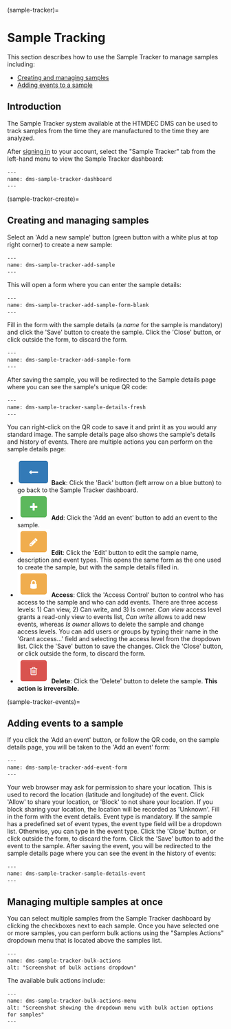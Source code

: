 (sample-tracker)=
# Sample Tracking

This section describes how to use the Sample Tracker to manage samples including:

* [Creating and managing samples](sample-tracker-create)
* [Adding events to a sample](sample-tracker-events)

## Introduction

The Sample Tracker system available at the HTMDEC DMS can be used to track
samples from the time they are manufactured to the time they are analyzed. 

After [signing in](signing-in) to your account, select the "Sample Tracker" tab
from the left-hand menu to view the Sample Tracker dashboard:

```{figure} images/htmdec-sample-tracker-dashboard.png
---
name: dms-sample-tracker-dashboard
---
```

(sample-tracker-create)=
## Creating and managing samples

Select an 'Add a new sample' button (green button with a white plus at top right corner)
to create a new sample:

```{figure} images/htmdec-sample-tracker-add-sample.png
---
name: dms-sample-tracker-add-sample
---
```

This will open a form where you can enter the sample details:

```{figure} images/htmdec-sample-tracker-add-sample-form-blank.png
---
name: dms-sample-tracker-add-sample-form-blank
---
```

Fill in the form with the sample details (a *name* for the sample is mandatory) and click the
'Save' button to create the sample. Click the 'Close' button, or click outside
the form, to discard the form. 

```{figure} images/htmdec-sample-tracker-add-sample-form.png
---
name: dms-sample-tracker-add-sample-form
---
```

After saving the sample, you will be redirected
to the Sample details page where you can see the sample's unique QR code:

```{figure} images/htmdec-sample-tracker-sample-details-fresh.png
---
name: dms-sample-tracker-sample-details-fresh
---
```

You can right-click on the QR code to save it and print it as you would any standard image.
The sample details page also shows the sample's details and history of events. There are multiple actions you can perform on the sample details page:

* ![back](images/back-button.png) **Back**: Click the 'Back' button (left arrow on a blue button) to go back to the Sample Tracker dashboard.
* ![add](images/add-button.png) **Add**: Click the 'Add an event' button to add an event to the sample.
* ![edit](images/edit-button.png) **Edit**: Click the 'Edit' button to edit the sample name, description and event types.
  This opens the same form as the one used to create the sample, but with the sample details filled in.
* ![access](images/access-button.png) **Access**: Click the 'Access Control' button to control who has access to the sample and who can add events. There are three access levels: 1) Can view, 2) Can write, and 3) Is owner. *Can view* access level grants a read-only view to events list, *Can write* allows to add new events, whereas *Is owner* allows to delete the sample and change access levels. You can add users or groups by typing their name in the 'Grant access...' field and selecting the access level from the dropdown list. Click the 'Save' button to save the changes. Click the 'Close' button, or click outside the form, to discard the form.
* ![delete](images/delete-button.png) **Delete**: Click the 'Delete' button to delete the sample. **This action is irreversible.**

(sample-tracker-events)=
## Adding events to a sample

If you click the 'Add an event' button, or follow the QR code, on the sample details page, you will be taken to the 'Add an event' form:

```{figure} images/htmdec-sample-tracker-add-event-form.png
---
name: dms-sample-tracker-add-event-form
---
```

Your web browser may ask for permission to share your location. This is used to record the location (latitude and longitude) of the event. Click 'Allow' to share your location, or 'Block' to not share your location. If you block sharing your location, the location will be recorded as 'Unknown'. Fill in the form with the event details. Event type is mandatory. If the sample has a predefined set of event types, the event type field will be a dropdown list. Otherwise, you can type in the event type. Click the 'Close' button, or click outside the form, to discard the form. Click the 'Save' button to add the event to the sample. After saving the event, you will be redirected to the sample details page where you can see the event in the history of events:

```{figure} images/htmdec-sample-tracker-sample-details-event.png
---
name: dms-sample-tracker-sample-details-event
---
```

## Managing multiple samples at once

You can select multiple samples from the Sample Tracker dashboard by clicking the checkboxes next to each sample. Once you have selected one or more samples, you can perform bulk actions using the "Samples Actions" dropdown menu that is located above the samples list.

```{figure} images/htmdec-sample-tracker-bulk-actions.png
---
name: dms-sample-tracker-bulk-actions
alt: "Screenshot of bulk actions dropdown"
```

The available bulk actions include:

```{figure} images/htmdec-sample-tracker-bulk-actions-menu.png
---
name: dms-sample-tracker-bulk-actions-menu
alt: "Screenshot showing the dropdown menu with bulk action options for samples"
---
```
